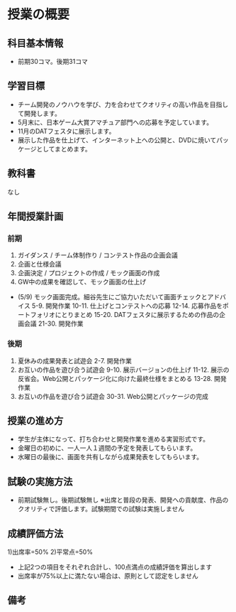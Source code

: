# 授業の概要

## 科目基本情報
- 前期30コマ。後期31コマ

## 学習目標
- チーム開発のノウハウを学び、力を合わせてクオリティの高い作品を目指して開発します。
- 5月末に、日本ゲーム大賞アマチュア部門への応募を予定しています。
- 11月のDATフェスタに展示します。
- 展示した作品を仕上げて、インターネット上への公開と、DVDに焼いてパッケージとしてまとめます。

## 教科書
なし

## 年間授業計画
### 前期
1. ガイダンス / チーム体制作り / コンテスト作品の企画会議
2. 企画と仕様会議
3. 企画決定 / プロジェクトの作成 / モック画面の作成
4. GW中の成果を確認して、モック画面の仕上げ
  - (5/9) モック画面完成。細谷先生にご協力いただいて画面チェックとアドバイス
5-9. 開発作業
10-11. 仕上げとコンテストへの応募
12-14. 応募作品をポートフォリオにとりまとめ
15-20. DATフェスタに展示するための作品の企画会議
21-30. 開発作業

### 後期
1. 夏休みの成果発表と試遊会
2-7. 開発作業
8. お互いの作品を遊び合う試遊会
9-10. 展示バージョンの仕上げ
11-12. 展示の反省会。Web公開とパッケージ化に向けた最終仕様をまとめる
13-28. 開発作業
29. お互いの作品を遊び合う試遊会
30-31. Web公開とパッケージの完成

## 授業の進め方
- 学生が主体になって、打ち合わせと開発作業を進める実習形式です。
- 金曜日の初めに、一人一人１週間の予定を発表してもらいます。
- 水曜日の最後に、画面を共有しながら成果発表をしてもらいます。

## 試験の実施方法
- 前期試験無し。後期試験無し
※出席と普段の発表、開発への貢献度、作品のクオリティで評価します。試験期間での試験は実施しません

## 成績評価方法
1)出席率=50%
2)平常点=50%
- 上記2つの項目をそれぞれ合計し、100点満点の成績評価を算出します
- 出席率が75%以上に満たない場合は、原則として認定をしません

## 備考
